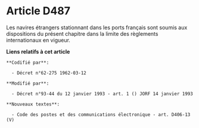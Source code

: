 # Article D487

Les navires étrangers stationnant dans les ports français sont soumis aux dispositions du présent chapitre dans la limite des
règlements internationaux en vigueur.

**Liens relatifs à cet article**

	**Codifié par**:

	  - Décret n°62-275 1962-03-12

	**Modifié par**:

	  - Décret n°93-44 du 12 janvier 1993 - art. 1 () JORF 14 janvier 1993

	**Nouveaux textes**:

	  - Code des postes et des communications électronique - art. D406-13 (V)
